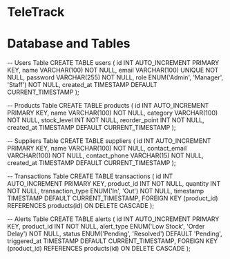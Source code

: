 # TeleTrack

# Database and Tables
-- Users Table
CREATE TABLE users (
    id INT AUTO_INCREMENT PRIMARY KEY,
    name VARCHAR(100) NOT NULL,
    email VARCHAR(100) UNIQUE NOT NULL,
    password VARCHAR(255) NOT NULL,
    role ENUM('Admin', 'Manager', 'Staff') NOT NULL,
    created_at TIMESTAMP DEFAULT CURRENT_TIMESTAMP
);

-- Products Table
CREATE TABLE products (
    id INT AUTO_INCREMENT PRIMARY KEY,
    name VARCHAR(100) NOT NULL,
    category VARCHAR(100) NOT NULL,
    stock_level INT NOT NULL,
    reorder_point INT NOT NULL,
    created_at TIMESTAMP DEFAULT CURRENT_TIMESTAMP
);

-- Suppliers Table
CREATE TABLE suppliers (
    id INT AUTO_INCREMENT PRIMARY KEY,
    name VARCHAR(100) NOT NULL,
    contact_email VARCHAR(100) NOT NULL,
    contact_phone VARCHAR(15) NOT NULL,
    created_at TIMESTAMP DEFAULT CURRENT_TIMESTAMP
);

-- Transactions Table
CREATE TABLE transactions (
    id INT AUTO_INCREMENT PRIMARY KEY,
    product_id INT NOT NULL,
    quantity INT NOT NULL,
    transaction_type ENUM('In', 'Out') NOT NULL,
    timestamp TIMESTAMP DEFAULT CURRENT_TIMESTAMP,
    FOREIGN KEY (product_id) REFERENCES products(id) ON DELETE CASCADE
);

-- Alerts Table
CREATE TABLE alerts (
    id INT AUTO_INCREMENT PRIMARY KEY,
    product_id INT NOT NULL,
    alert_type ENUM('Low Stock', 'Order Delay') NOT NULL,
    status ENUM('Pending', 'Resolved') DEFAULT 'Pending',
    triggered_at TIMESTAMP DEFAULT CURRENT_TIMESTAMP,
    FOREIGN KEY (product_id) REFERENCES products(id) ON DELETE CASCADE
);
